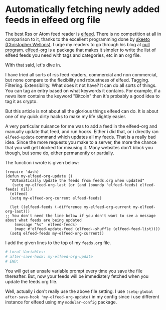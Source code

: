 # Automatically fetching newly added feeds in elfeed org file


The best Rss or Atom feed reader is [elfeed](https://github.com/skeeto/elfeed). There is no competition at all in comparison to it, thanks to the excellent programming done by [skeeto (Christopher Wellons)](https://github.com/skeeto). I urge my readers to go through his blog at [null program](https://nullprogram.com/).
[elfeed-org](https://github.com/remyhonig/elfeed-org) is a package that makes it simpler to write the list of elfeed feeds you need with tags and categories, etc in an org file.

WIth that said, let's dive in.

I have tried all sorts of rss feed readers, commercial and non commercial, but none compare to the flexibility and robustness of elfeed. Tagging. Filtering. Extensibility. What does it not have? It can do all sorts of things. You can tag an entry based on what keywords it contains. For example, if a news item contains the keyword "Bitcoin" then it's probably a good idea to tag it as crypto.

But this article is not about all the glorious things elfeed can do. It is about one of my quick dirty hacks to make my life slightly easier.

A very particular nuisance for me was to add a feed in the elfeed-org and manually update that feed, and run hooks. Either i did that, or i directly ran `elfeed-update` command which updates all my feeds.
That is a really bad idea. Since the more requests you make to a server, the more the chance that you will get blocked for misusing it. Many websites don't block you though, but some do, either permanently or partially.

The function i wrote is given below:

```emacs-lisp
(require 'dash)
(defun my-elfeed-org-update ()
  "AUtomatically Update the feeds from feeds.org when updated"
   (setq my-elfeed-org-last (or (and (boundp 'elfeed-feeds) elfeed-feeds) nil))
  (elfeed)
  (setq my-elfeed-org-current elfeed-feeds)

  (let ((elfeed-feeds (-difference my-elfeed-org-current my-elfeed-org-last)))
;; You don't need the line below if you don't want to see a message about what feeds are being updated
    (message "%s"  elfeed-feeds)
    (mapc #'elfeed-update-feed (elfeed--shuffle (elfeed-feed-list))))
  (setq elfeed-feeds my-elfeed-org-current))
```

I add the given lines to the top of my `feeds.org` file.

```org
# Local Variables:
# after-save-hook: my-elfeed-org-update
# END:
```

You will get an unsafe variable prompt every time you save the file thereafter. But, now your feeds will be immediately fetched when you update the feeds.org file.

Well, actually i don't really use the above file setting. I use `(setq-global after-save-hook 'my-elfeed-org-update)` in my config since i use different instance for elfeed using my `modular-config` package.
